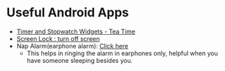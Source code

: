 # Useful Android Apps

- [Timer and Stopwatch Widgets - Tea Time](https://play.google.com/store/apps/details?id=net.hirschkorn.teatime&hl=en_IN&gl=US)
- [Screen Lock : turn off screen](https://play.google.com/store/apps/details?id=com.simi.screenlock&hl=en_IN&gl=US)
- Nap Alarm(earphone alarm): [Click here](https://play.google.com/store/apps/details?id=com.ican.shortalarm&hl=en&gl=US&pli=1)
  - This helps in ringing the alarm in earphones only, helpful when you have someone sleeping besides you.
